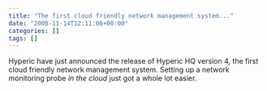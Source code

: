 ```yaml
---
title: "The first cloud friendly network management system..."
date: "2008-11-14T12:11:06+00:00"
categories: []
tags: []
---
```


Hyperic have just announced the release of Hyperic HQ version 4, the first cloud friendly network management system. Setting up a network monitoring probe <em>in the cloud</em> just got a whole lot easier.
